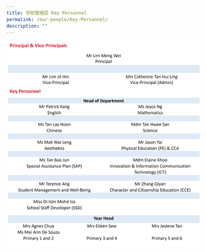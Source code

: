 ```yaml
---
title: 学校管理层 Key Personnel
permalink: /our-people/Key-Personnel/
description: ""
---
```

![KP1](/images/Our%20People/KP1.jpg)
